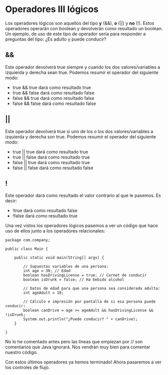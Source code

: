 # Operadores III lógicos

Los operadores lógicos son aquellos del tipo **y** (&&), **o** (\|\|) y **no** (!). Estos operadores operarán con boolean y devolverán como resultado un boolean. Un ejemplo, de uso de este tipo de operador sería para responder a preguntas del tipo: ¿Es adulto y puede conducir?

## &&

Este operador devolverá true siempre y cuando los dos valores/variables a izquierda y derecha sean true. Podemos resumir el operador del siguiente modo:

* true && true dará como resultado true
* true && false dará como resultado false
* false && true dará como resultado false
* false && false dará como resultado false

## ||

Este operador devolverá true si uno de los o los dos valores/variables a izquierda y derecha son true. Podemos resumir el operador del siguiente modo:

* true \|\| true dará como resultado true
* true \|\| false dará como resultado true
* false \|\| true dará como resultado true
* false \|\| false dará como resultado false

## !

Este operador dará como resultado el valor contrario al que le pasemos. Es decir:

* !true dará como resultado false
* !false dará como resultado true

Una vez vistos los operadores lógicos pasemos a ver un código que hace uso de ellos junto a los operadores relacionales:

```
package com.company;  
  
public class Main {  
  
    public static void main(String[] args) {  
  
        // Supuestas variables de una persona:  
        int age = 30; // Edad  
        boolean hasDrivingLicense = true; // Carnet de conducir
        boolean isDrunk = false; // Ha bebido alcohol  
  
        // Datos de edad para que una persona sea considerada adulta:
        int ageAdult = 18;  
  
        // Cálculo e impresión por pantalla de si esa persona puede conducir:
        boolean canDrive = age >= ageAdult && hasDrivingLicense && !isDrunk;  
        System.out.println("¿Puede conducir? " + canDrive);  
    }  
  
}
```
No lo he comentado antes pero las lineas que empiezan por // son comentarios que Java ignorará. Nos vendrán muy bien para comentar nuestro código.

Con estos últimos operadores ya hemos terminado! Ahora pasaremos a ver los controles de flujo.
